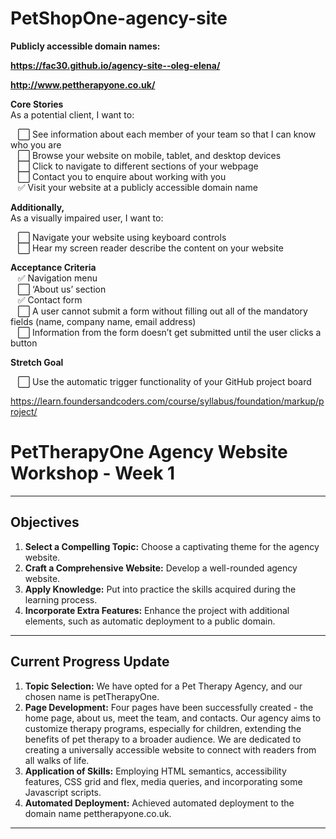 # PetShopOne-agency-site

**Publicly accessible domain names:**<br>

**https://fac30.github.io/agency-site--oleg-elena/**

**http://www.pettherapyone.co.uk/**

**Core Stories**<br>
As a potential client, I want to:<br>

&nbsp;&nbsp;&nbsp;⬜️ See information about each member of your team so that I can know who you are<br>
&nbsp;&nbsp;&nbsp;⬜️ Browse your website on mobile, tablet, and desktop devices<br>
&nbsp;&nbsp;&nbsp;⬜️ Click to navigate to different sections of your webpage<br>
&nbsp;&nbsp;&nbsp;⬜️ Contact you to enquire about working with you<br>
&nbsp;&nbsp;&nbsp;✅ Visit your website at a publicly accessible domain name


**Additionally,**<br>
As a visually impaired user, I want to:

&nbsp;&nbsp;&nbsp;⬜️ Navigate your website using keyboard controls<br>
&nbsp;&nbsp;&nbsp;⬜️ Hear my screen reader describe the content on your website

**Acceptance Criteria**<br>
&nbsp;&nbsp;&nbsp;✅ Navigation menu<br>
&nbsp;&nbsp;&nbsp;⬜️ ‘About us’ section<br>
&nbsp;&nbsp;&nbsp;✅ Contact form<br>
&nbsp;&nbsp;&nbsp;⬜️ A user cannot submit a form without filling out all of the mandatory fields (name, company name, email address)<br>
&nbsp;&nbsp;&nbsp;⬜️ Information from the form doesn’t get submitted until the user clicks a button<br>

**Stretch Goal**

&nbsp;&nbsp;&nbsp;⬜️ Use the automatic trigger functionality of your GitHub project board<br>


https://learn.foundersandcoders.com/course/syllabus/foundation/markup/project/




# PetTherapyOne Agency Website Workshop - Week 1

---

## Objectives

1. **Select a Compelling Topic:** Choose a captivating theme for the agency website.
2. **Craft a Comprehensive Website:** Develop a well-rounded agency website.
3. **Apply Knowledge:** Put into practice the skills acquired during the learning process.
4. **Incorporate Extra Features:** Enhance the project with additional elements, such as automatic deployment to a public domain.

---

## Current Progress Update

1. **Topic Selection:** We have opted for a Pet Therapy Agency, and our chosen name is petTherapyOne.
2. **Page Development:** Four pages have been successfully created - the home page, about us, meet the team, and contacts. Our agency aims to customize therapy programs, especially for children, extending the benefits of pet therapy to a broader audience. We are dedicated to creating a universally accessible website to connect with readers from all walks of life.
3. **Application of Skills:** Employing HTML semantics, accessibility features, CSS grid and flex, media queries, and incorporating some Javascript scripts.
4. **Automated Deployment:** Achieved automated deployment to the domain name pettherapyone.co.uk.

---

